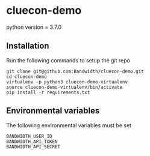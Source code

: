 # cluecon-demo
python version = 3.7.0

## Installation

Run the following commands to setup the git repo

```
git clone git@github.com:Bandwidth/cluecon-demo.git
cd cluecon-demo
virtualenv -p python3 cluecon-demo-virtualenv
source cluecon-demo-virtualenv/bin/activate
pip install -r requirements.txt
```

## Environmental variables

The following environmental variables must be set

```
BANDWIDTH_USER_ID
BANDWIDTH_API_TOKEN
BANDWIDTH_API_SECRET 
```

